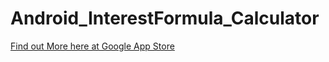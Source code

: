 # Android_InterestFormula_Calculator
<a href="https://play.google.com/store/apps/details?id=com.darayuth.compoundinterest">Find out More here at Google App Store </a>
